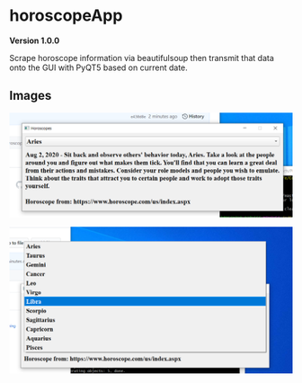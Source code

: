 # horoscopeApp

**Version 1.0.0**

Scrape horoscope information via beautifulsoup then transmit that
data onto the GUI with PyQT5 based on current date.

## Images




![Display Horoscope Info](capture1.png)

![All Selections](capture2.png)